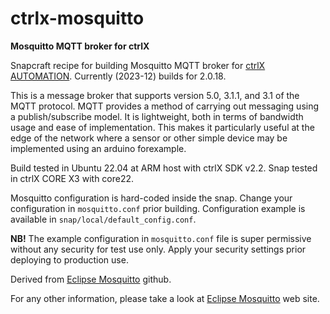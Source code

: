 # ctrlx-mosquitto
**Mosquitto MQTT broker for ctrlX**

Snapcraft recipe for building Mosquitto MQTT broker for [ctrlX AUTOMATION](https://apps.boschrexroth.com/microsites/ctrlx-automation/en/). Currently (2023-12) builds for 2.0.18.

This is a message broker that supports version 5.0, 3.1.1, and 3.1 of the MQTT protocol. MQTT provides a method of carrying out messaging using a publish/subscribe model. It is lightweight, both in terms of bandwidth usage and ease of implementation. This makes it particularly useful at the edge of the network where a sensor or other simple device may be implemented using an arduino forexample.

Build tested in Ubuntu 22.04 at ARM host with ctrlX SDK v2.2. Snap tested in ctrlX CORE X3 with core22.

Mosquitto configuration is hard-coded inside the snap. Change your configuration in `mosquitto.conf` prior building. Configuration example is available in `snap/local/default_config.conf`.

**NB!** The example configuration in `mosquitto.conf` file is super permissive without any security for test use only. Apply your security settings prior deploying to production use.

Derived from [Eclipse Mosquitto](https://github.com/eclipse/mosquitto) github.

For any other information, please take a look at [Eclipse Mosquitto](https://mosquitto.org/) web site.
